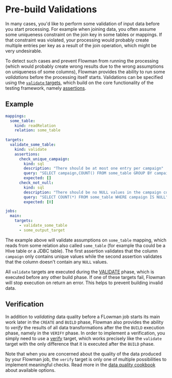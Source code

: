 # Pre-build Validations

In many cases, you'd like to perform some validation of input data before you start processing. For example when
joining data, you often assume some uniqueness constraint on the join key in some tables or mappings. If that
constraint was violated, your processing would probably create multiple entries per key as a result of the join 
operation, which might be very undesirable.

To detect such cases and prevent Flowman from running the processing (which would probably create wrong results
due to the wrong assumptions on uniqueness of some columns), Flowman provides the ability to run some *validations*
before the processing itself starts. Validations can be specified using the 
[`validate` targets](../spec/target/validate.md), which build on the core functionality of the testing framework,
namely [assertions](../spec/assertion/index.md).


## Example
```yaml
mappings:
  some_table:
    kind: readRelation
    relation: some_table
    
targets:
  validate_some_table:
    kind: validate
    assertions:
      check_unique_campaign:
        kind: sql
        description: "There should be at most one entry per campaign"
        query: "SELECT campaign,COUNT() FROM some_table GROUP BY campaign HAVING COUNT() > 1"
        expected: []
      check_not_null:
        kind: sql
        description: "There should be no NULL values in the campaign column"
        query: "SELECT COUNT(*) FROM some_table WHERE campaign IS NULL"
        expected: [0]

jobs:
  main:
    targets:
      - validate_some_table
      - some_output_target
```
The example above will validate assumptions on `some_table` mapping, which reads from some relation also called
`some_table` (for example tha could be a Hive table or a JDBC table). The first assertion validates that the column
`campaign` only contains unique values while the second assertion validates that the column doesn't contain any
`NULL` values.

All `validate` targets are executed during the [VALIDATE](../lifecycle.md) phase, which is executed before any other
build phase. If one of these targets fail, Flowman will stop execution on return an error. This helps to prevent
building invalid data.


## Verification

In addition to *validating* data quality before a FLowman job starts its main work later in the `CREATE` and
`BUILD` phase, Flowman also provides the ability to *verify* the results of all data transformations after the
the `BUILD` execution phase, namely in the `VERIFY` phase. In order to implement a verification, you simply need
to use a [verify](../spec/target/verify.md) target, which works precisely like the `validate` target with the only
difference that it is executed after the `BUILD` phase.

Note that when you are concerned about the quality of the data produced by your Flowman job, the `verify` target
is only one of multiple possibilities to implement meaningful checks. Read more in the 
[data quality cookbook](data-qualioty.md) about available options.

